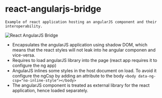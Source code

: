 # react-angularjs-bridge
    Example of react application hosting an angularJS component and their interoperability.

<img src="https://katrotz.space/img/react-angularjs-bridge-image.jpg" alt="React AngularJS Bridge"/>

- Encapsulates the angularJS application using shadow DOM, which means that the react styles will not leak into he angular componen and vice-versa.
- Requires to load angularJS library into the page (react app requires it to configure the ng app)
- AngularJS inlines some styles in the host document on load. To avoid it configure the ngCsp by adding an attribute to the body
    ```<body data-ng-csp="no-inline-style"></body>``` 
- The angularJS component is treated as external library for the react application, hence loaded separately. 
